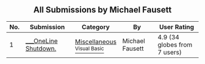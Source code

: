 ﻿<div align="center">

## All Submissions by Michael Fausett

</div>

No.  | Submission | Category | By   | User Rating
---- | ---------- | -------- | ---- | -----------
1 | [\_\_\_OneLine Shutdown\.<br />](https://github.com/Planet-Source-Code/michael-fausett-oneline-shutdown__1-59671) | [Miscellaneous<br /><sup>Visual Basic</sup>](../ByCategory/miscellaneous__1-1.md) | Michael Fausett | 4.9 (34 globes from 7 users)
